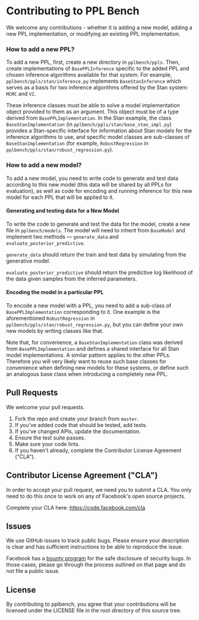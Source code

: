 # Contributing to PPL Bench

We welcome any contributions - whether it is adding a new model, adding a new PPL  implementation, or modifying an existing PPL implementation.

### How to add a new PPL?

To add a new PPL, first, create a new directory in `pplbench/ppls`. Then, create implementations of `BasePPLInference` specific to the added PPL and chosen inference algorithms available for that system. For example, `pplbench/ppls/stan/inference.py` implements `BaseStanInference` which serves as a basis for two inference algorithms offered by the Stan system: `MCMC` and `VI`.

These inference classes must be able to solve a model implementation object provided to them as an argument. This object must be of a type derived from `BasePPLImplementation`. In the Stan example, the class `BaseStanImplementation` (in `pplbench/ppls/stan/base_stan_impl.py`) provides a Stan-specific interface for  information about Stan models for the inference algorithms to use, and specific model classes are sub-classes of `BaseStanImplementation` (for example, `RobustRegression` in `pplbench/ppls/stan/robust_regression.py`).

### How to add a new model?

To add a new model, you need to write code to generate and test data according to this new model (this data will be shared by all PPLs for evaluation), as well as code for encoding and running inference for this new model for each PPL that will be applied to it.

#### Generating and testing data for a New Model

To write the code to generate and test the data for the model, create a new file in `pplbench/models`. The model will need to inherit from `BaseModel` and implement two methods — `generate_data` and `evaluate_posterior_predictive`.

`generate_data` should return the train and test data by simulating from the generative model.

`evaluate_posterior_predictive` should return the predictive log likelihood of the data given samples from the inferred parameters.

#### Encoding the model in a particular PPL

To encode a new model with a PPL, you need to add a sub-class of `BasePPLImplementation` corresponding to it. One example is the aforementioned `RobustRegression` in `pplbench/ppls/stan/robust_regression.py`, but you can define your own new models by writing classes like that.

Note that, for convenience, a `BaseStanImplementation` class was derived from `BasePPLImplementation` and defines a shared interface for all Stan model implementations. A similar pattern applies to the other PPLs. Therefore you will very likely want to reuse such base classes for convenience when defining new models for these systems, or define such an analogous base class when introducing a completely new PPL.

## Pull Requests
We welcome your pull requests.

1. Fork the repo and create your branch from `master`.
2. If you've added code that should be tested, add tests.
3. If you've changed APIs, update the documentation.
4. Ensure the test suite passes.
5. Make sure your code lints.
6. If you haven't already, complete the Contributor License Agreement ("CLA").

## Contributor License Agreement ("CLA")
In order to accept your pull request, we need you to submit a CLA. You only need
to do this once to work on any of Facebook's open source projects.

Complete your CLA here: <https://code.facebook.com/cla>

## Issues
We use GitHub issues to track public bugs. Please ensure your description is
clear and has sufficient instructions to be able to reproduce the issue.

Facebook has a [bounty program](https://www.facebook.com/whitehat/) for the safe
disclosure of security bugs. In those cases, please go through the process
outlined on that page and do not file a public issue.

## License
By contributing to pplbench, you agree that your contributions will be licensed
under the LICENSE file in the root directory of this source tree.
